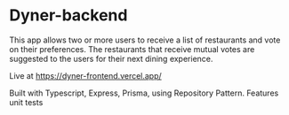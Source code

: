 # Dyner-backend
This app allows two or more users to receive a list of restaurants and vote on their preferences. The restaurants that receive mutual votes are suggested to the users for their next dining experience.

Live at https://dyner-frontend.vercel.app/

Built with Typescript, Express, Prisma, using Repository Pattern. Features unit tests
